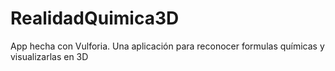 # RealidadQuimica3D
App hecha con Vulforia. Una aplicación para reconocer formulas químicas y visualizarlas en 3D
